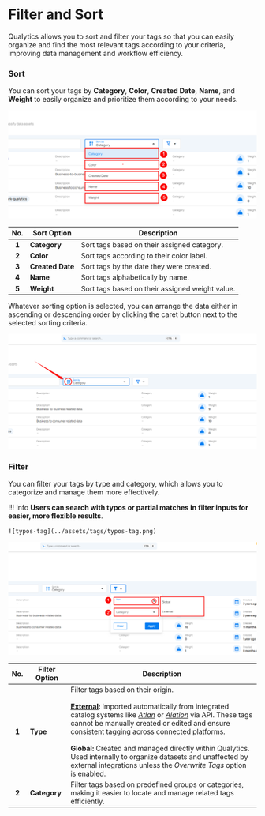 # Filter and Sort 

Qualytics allows you to sort and filter your tags so that you can easily organize and find the most relevant tags according to your criteria, improving data management and workflow efficiency.

### Sort

You can sort your tags by **Category**, **Color**, **Created Date**, **Name**, and **Weight** to easily organize and prioritize them according to your needs.

![sort-tag](../assets/tags/sort-tag-light-7.png)

| **No.** | **Sort Option** | **Description** |
|:-------:|------------------|------------------|
| **1** | **Category** | Sort tags based on their assigned category. |
| **2** | **Color** | Sort tags according to their color label. |
| **3** | **Created Date** | Sort tags by the date they were created. |
| **4** | **Name** | Sort tags alphabetically by name. |
| **5** | **Weight** | Sort tags based on their assigned weight value. |

Whatever sorting option is selected, you can arrange the data either in ascending or descending order by clicking the caret button next to the selected sorting criteria.

![caret button](../assets/tags/caret-light-8.png)

### Filter 

You can filter your tags by type and category, which allows you to categorize and manage them more effectively. 

!!! info
    **Users can search with typos or partial matches in filter inputs for easier, more flexible results**.

    ![typos-tag](../assets/tags/typos-tag.png)

![filter-tag](../assets/tags/filter-tag-light-8.png)
 
| **No.** | **Filter Option** | **Description** |
|:-------:|------------------|-----------------|
| **1** | **Type** | Filter tags based on their origin. <br> <br> **[External](../tags/external-tag.md):** Imported automatically from integrated catalog systems like *[Atlan](../settings/catalog-integrations/atlan.md)* or *[Alation](../settings/catalog-integrations/alation.md)* via API. These tags cannot be manually created or edited and ensure consistent tagging across connected platforms. <br> <br> **Global:** Created and managed directly within Qualytics. Used internally to organize datasets and unaffected by external integrations unless the *Overwrite Tags* option is enabled. |
| **2** | **Category** | Filter tags based on predefined groups or categories, making it easier to locate and manage related tags efficiently. |
